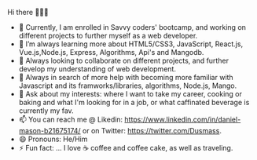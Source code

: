 Hi there 👋👋👋

- 🔭 Currently, I am enrolled in Savvy coders' bootcamp, and working on different projects to further myself as a web developer.
- 🌱 I’m always learning more about HTML5/CSS3, JavaScript, React.js, Vue.js,Node.js, Express, Algorithms, Api's and Mangodb.
- 👯 Always looking to collaborate on different projects, and further develop my understanding of web development.
- 🤔 Always in search of more help with becoming more familiar with Javascript and its framworks/libraries, algorithms, Node.js, Mango.
- 💬 Ask about my interests: where I want to take my career, cooking or baking and what I'm looking for in a job, or what caffinated beverage is currently my fav.
- 📫 You can reach me @ Likedin: https://www.linkedin.com/in/daniel-mason-b21675174/ or on Twitter: https://twitter.com/Dusmass.
- 😄 Pronouns: He/Him
- ⚡ Fun fact: ... I love ☕ coffee and coffee cake, as well as traveling.
